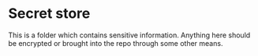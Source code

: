 # Secret store

This is a folder which contains sensitive information. Anything here should be encrypted or brought into the repo through some other means.
